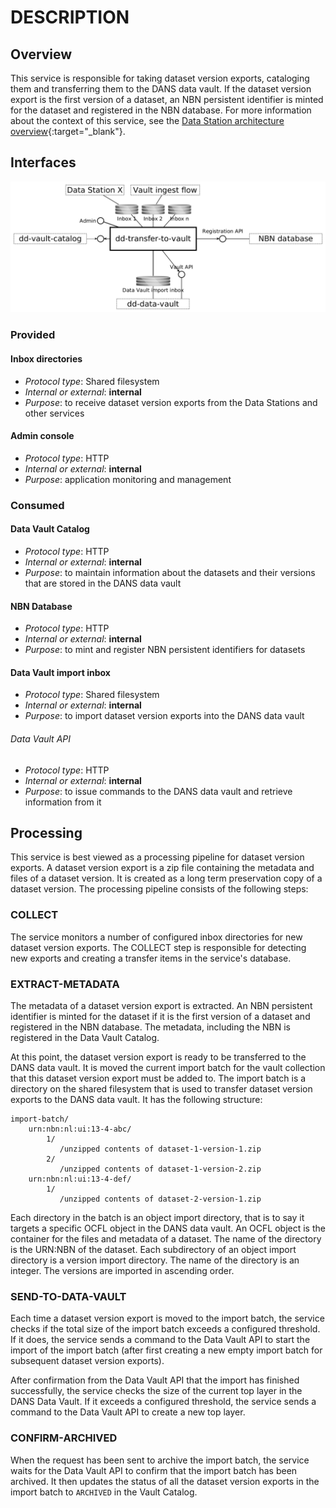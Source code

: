 DESCRIPTION
===========

Overview
--------

This service is responsible for taking dataset version exports, cataloging them and transferring them to the DANS data vault. If the dataset version export is
the first version of a dataset, an NBN persistent identifier is minted for the dataset and registered in the NBN database. For more information about the
context of this service, see the [Data Station architecture overview]{:target="_blank"}.

[Data Station architecture overview]: https://dans-knaw.github.io/dans-datastation-architecture/datastation/

Interfaces
----------

![Interfaces](img/overview.png)

### Provided

#### Inbox directories

* _Protocol type_: Shared filesystem
* _Internal or external_: **internal**
* _Purpose_: to receive dataset version exports from the Data Stations and other services

#### Admin console

* _Protocol type_: HTTP
* _Internal or external_: **internal**
* _Purpose_: application monitoring and management

### Consumed

#### Data Vault Catalog

* _Protocol type_: HTTP
* _Internal or external_: **internal**
* _Purpose_: to maintain information about the datasets and their versions that are stored in the DANS data vault

#### NBN Database

* _Protocol type_: HTTP
* _Internal or external_: **internal**
* _Purpose_: to mint and register NBN persistent identifiers for datasets

#### Data Vault import inbox

* _Protocol type_: Shared filesystem
* _Internal or external_: **internal**
* _Purpose_: to import dataset version exports into the DANS data vault

###### Data Vault API

* _Protocol type_: HTTP
* _Internal or external_: **internal**
* _Purpose_: to issue commands to the DANS data vault and retrieve information from it

Processing
----------
This service is best viewed as a processing pipeline for dataset version exports. A dataset version export is a zip file containing the metadata and files of a
dataset version. It is created as a long term preservation copy of a dataset version. The processing pipeline consists of the following steps:

### COLLECT

The service monitors a number of configured inbox directories for new dataset version exports. The COLLECT step is responsible for detecting new exports and
creating a transfer items in the service's database.

### EXTRACT-METADATA

The metadata of a dataset version export is extracted. An NBN persistent identifier is minted for the dataset if it is the first version of a dataset and
registered in the NBN database. The metadata, including the NBN is registered in the Data Vault Catalog.

At this point, the dataset version export is ready to be transferred to the DANS data vault. It is moved the current import batch for the vault collection that
this dataset version export must be added to. The import batch is a directory on the shared filesystem that is used to transfer dataset version exports to the
DANS data vault. It has the following structure:

```text
import-batch/
    urn:nbn:nl:ui:13-4-abc/
        1/ 
           /unzipped contents of dataset-1-version-1.zip 
        2/
           /unzipped contents of dataset-1-version-2.zip
    urn:nbn:nl:ui:13-4-def/
        1/
           /unzipped contents of dataset-2-version-1.zip
```

Each directory in the batch is an object import directory, that is to say it targets a specific OCFL object in the DANS data vault. An OCFL object is the
container for the files and metadata of a dataset. The name of the directory is the URN:NBN of the dataset. Each subdirectory of an object import directory is
a version import directory. The name of the directory is an integer. The versions are imported in ascending order.

### SEND-TO-DATA-VAULT

Each time a dataset version export is moved to the import batch, the service checks if the total size of the import batch exceeds a configured threshold. If it
does, the service sends a command to the Data Vault API to start the import of the import batch (after first creating a new empty import batch for subsequent
dataset version exports).

After confirmation from the Data Vault API that the import has finished successfully, the service checks the size of the current top layer in the DANS Data
Vault. If it exceeds a configured threshold, the service sends a command to the Data Vault API to create a new top layer.

### CONFIRM-ARCHIVED

<!-- TODO: remove this and instead redefine archived as "added to the vault" ?-->

When the request has been sent to archive the import batch, the service waits for the Data Vault API to confirm that the import batch has been archived. It then
updates the status of all the dataset version exports in the import batch to `ARCHIVED` in the Vault Catalog.
